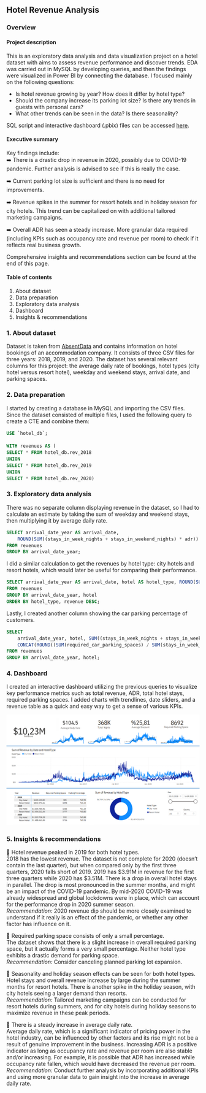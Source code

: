 ## Hotel Revenue Analysis

### Overview

#### Project description

This is an exploratory data analysis and data visualization project on a hotel dataset with aims to assess revenue performance and discover trends. EDA was carried out in MySQL by developing queries, and then the findings were visualized in Power BI by connecting the database. I focused mainly on the following questions:

- Is hotel revenue growing by year? How does it differ by hotel type?
- Should the company increase its parking lot size? Is there any trends in guests with personal cars?
- What other trends can be seen in the data? Is there seasonality?

SQL script and interactive dashboard (.pbix) files can be accessed [here](https://github.com/dorukalkan/dorukalkan.github.io/tree/main/projects/hotel_rev_analysis_appx).

#### Executive summary
Key findings include:  
➡️ There is a drastic drop in revenue in 2020, possibly due to COVID-19 pandemic. Further analysis is advised to see if this is really the case.

➡️ Current parking lot size is sufficient and there is no need for improvements.

➡️ Revenue spikes in the summer for resort hotels and in holiday season for city hotels. This trend can be capitalized on with additional tailored marketing campaigns.

➡️ Overall ADR has seen a steady increase. More granular data required (including KPIs such as occupancy rate and revenue per room) to check if it reflects real business growth.

Comprehensive insights and recommendations section can be found at the end of this page.

#### Table of contents

1. About dataset
2. Data preparation
3. Exploratory data analysis
4. Dashboard
5. Insights & recommendations

### 1. About dataset

Dataset is taken from [AbsentData](https://absentdata.com) and contains information on hotel bookings of an accommodation company. It consists of three CSV files for three years: 2018, 2019, and 2020. The dataset has several relevant columns for this project: the average daily rate of bookings, hotel types (city hotel versus resort hotel), weekday and weekend stays, arrival date, and parking spaces.

### 2. Data preparation

I started by creating a database in MySQL and importing the CSV files. Since the dataset consisted of multiple files, I used the following query to create a CTE and combine them:

````SQL
USE `hotel_db`; 

WITH revenues AS ( 
SELECT * FROM hotel_db.rev_2018 
UNION 
SELECT * FROM hotel_db.rev_2019 
UNION 
SELECT * FROM hotel_db.rev_2020)
````

### 3. Exploratory data analysis

There was no separate column displaying revenue in the dataset, so I had to calculate an estimate by taking the sum of weekday and weekend stays, then multiplying it by average daily rate.

````SQL
SELECT arrival_date_year AS arrival_date, 
	ROUND(SUM((stays_in_week_nights + stays_in_weekend_nights) * adr)) AS revenue 
FROM revenues 
GROUP BY arrival_date_year;
````

I did a similar calculation to get the revenues by hotel type: city hotels and resort hotels, which would later be useful for comparing their performance.

````SQL
SELECT arrival_date_year AS arrival_date, hotel AS hotel_type, ROUND(SUM((stays_in_week_nights + stays_in_weekend_nights) * adr)) AS revenue 
FROM revenues 
GROUP BY arrival_date_year, hotel 
ORDER BY hotel_type, revenue DESC;
````

Lastly, I created another column showing the car parking percentage of customers.

````SQL
SELECT 
	arrival_date_year, hotel, SUM((stays_in_week_nights + stays_in_weekend _nights) * adr) AS revenue, 
	CONCAT(ROUND((SUM(required_car_parking_spaces) / SUM(stays_in_week_nights + stays_in_weekend_nights)) * 100, 2), '%') AS parking_percentage 
FROM revenues 
GROUP BY arrival_date_year, hotel;
````

### 4. Dashboard

I created an interactive dashboard utilizing the previous queries to visualize key performance metrics such as total revenue, ADR, total hotel stays, required parking spaces. I added charts with trendlines, date sliders, and a revenue table as a quick and easy way to get a sense of various KPIs.

<a href="https://raw.githubusercontent.com/dorukalkan/dorukalkan.github.io/refs/heads/main/projects/hotel_rev_analysis_appx/hotel_rev_dashboard.png" target="_blank">
  <img src="/projects/hotel_rev_analysis_appx/hotel_rev_dashboard.png" alt="Final interactive Power BI dashboard">
</a>

### 5. Insights & recommendations

📌 Hotel revenue peaked in 2019 for both hotel types.  
2018 has the lowest revenue. The dataset is not complete for 2020 (doesn’t contain the last quarter), but when compared only by the first three quarters, 2020 falls short of 2019. 2019 has $3.91M in revenue for the first three quarters while 2020 has $3.51M. There is a drop in overall hotel stays in parallel. The drop is most pronounced in the summer months, and might be an impact of the COVID-19 pandemic. By mid-2020 COVID-19 was already widespread and global lockdowns were in place, which can account for the performance drop in 2020 summer season.  
_Recommendation:_ 2020 revenue dip should be more closely examined to understand if it really is an effect of the pandemic, or whether any other factor has influence on it.

📌 Required parking space consists of only a small percentage.  
The dataset shows that there is a slight increase in overall required parking space, but it actually forms a very small percentage. Neither hotel type exhibits a drastic demand for parking space.  
_Recommendation:_ Consider canceling planned parking lot expansion.

📌 Seasonality and holiday season effects can be seen for both hotel types.  
Hotel stays and overall revenue increase by large during the summer months for resort hotels. There is another spike in the holiday season, with city hotels seeing a larger demand than resorts.  
_Recommendation:_ Tailored marketing campaigns can be conducted for resort hotels during summers, and for city hotels during holiday seasons to maximize revenue in these peak periods.

📌 There is a steady increase in average daily rate.  
Average daily rate, which is a significant indicator of pricing power in the hotel industry, can be influenced by other factors and its rise might not be a result of genuine improvement in the business. Increasing ADR is a positive indicator as long as occupancy rate and revenue per room are also stable and/or increasing. For example, it is possible that ADR has increased while occupancy rate fallen, which would have decreased the revenue per room.  
_Recommendation:_ Conduct further analysis by incorporating additional KPIs and using more granular data to gain insight into the increase in average daily rate.
